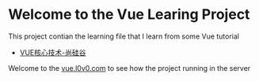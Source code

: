 # Welcome to the Vue Learing Project

This project contian the learning file that I learn from some Vue tutorial

+ [VUE核心技术-尚硅谷](https://www.bilibili.com/video/av49099807)

Welcome to the [vue.l0v0.com](https://vue.l0v0.com) to see how the project running in the server
